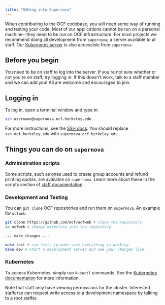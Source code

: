 ```yaml
---
title: "SSHing into Supernova"
---
```


When contributing to the OCF codebase, you will need some way of running and
testing your code. Most of our applications cannot be run on a personal
machine--they need to be run on OCF infrastructure. For most projects we
recommend doing all development from `supernova`, a server available to all
staff. Our [Kubernetes server](/docs/staff/backend/kubernetes) is also
accessible from `supernova`.

## Before you begin
You need to be on staff to log into the server. If you're not sure whether or
not you're on staff, try logging in. If this doesn't work, talk to a staff
member and we can add you! All are welcome and encouraged to join.

## Logging in
To log in, open a terminal window and type in:

```bash
ssh username@supernova.ocf.berkeley.edu
```

For more instructions, see the [SSH docs](/docs/services/shell). You should
replace `ssh.ocf.berkeley.edu` with `supernova.ocf.berkeley.edu`.

## Things you can do on `supernova`

### Administration scripts

Some scripts, such as ones used to create group accounts and refund printing
quotas, are available on `supernova`. Learn more about these in the scripts
section of [staff documentation](/docs/staff).

### Development and Testing
You can `git clone` OCF repositories and run them on `supernova`. An example
for `ocfweb`:

```bash
git clone https://github.com/ocf/ocfweb # clone the repository
cd ocfweb # change directory into the repository

... make changes ...

make test # run tests to make sure everything is working
make dev # start a development server and see your changes live
```

### Kubernetes
To access Kubernetes, simply run `kubectl` commands. See the [Kubernetes
documentation][kubernetes-basics] for more information.

Note that staff only have viewing permissions for the cluster. Interested
stafferse can request write access to a development namespace by talking to a
root staffer.

[kubernetes-basics]: https://kubernetes.io/docs/tutorials/kubernetes-basics/
